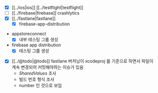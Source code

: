 - [X] [[../ios|ios]] [[../testflight|testflight]]
- [ ] [[../firebase|firebase]] crashlytics
- [X] [[../fastlane|fastlane]]
  - [X] firebase-app-distribution
- appstoreconnect
  - [X] 내부 테스팅 그룹 생성
- firebase app distribution
  - [X] 테스팅 그룹 생성
- [X] [[../@todo|@todo]] fastlane 버저닝이 xcodeproj 를 기준으로 하면서 파일이 계속 변경되어 커밋해야하는 이슈가 있음
  - *SharedValues* 조사
  - 빌드 번호 형식 조사
  - number 인 것으로 보임
